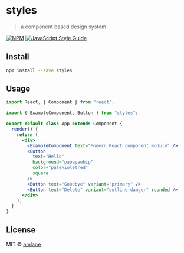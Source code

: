 # styles

> a component based design system

[![NPM](https://img.shields.io/npm/v/styles.svg)](https://www.npmjs.com/package/@amlane/styles) [![JavaScript Style Guide](https://img.shields.io/badge/code_style-standard-brightgreen.svg)](https://standardjs.com)

## Install

```bash
npm install --save styles
```

## Usage

```jsx
import React, { Component } from "react";

import { ExampleComponent, Button } from "styles";

export default class App extends Component {
  render() {
    return (
      <div>
        <ExampleComponent text="Modern React component module" />
        <Button
          text="Hello"
          background="papayawhip"
          color="palevioletred"
          square
        />
        <Button text="Goodbye" variant="primary" />
        <Button text="Delete" variant="outline-danger" rounded />
      </div>
    );
  }
}
```

## License

MIT © [amlane](https://github.com/amlane)
